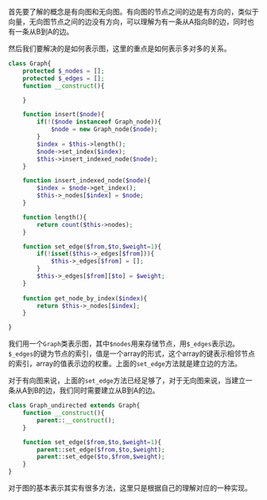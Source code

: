 首先要了解的概念是有向图和无向图。有向图的节点之间的边是有方向的，类似于向量，无向图节点之间的边没有方向，可以理解为有一条从A指向B的边，同时也有一条从B到A的边。

然后我们要解决的是如何表示图，这里的重点是如何表示多对多的关系。

```php
class Graph{
	protected $_nodes = [];
	protected $_edges = [];
	function __construct(){

	}

	function insert($node){
		if(!($node instanceof Graph_node)){
			$node = new Graph_node($node);
		}
		$index = $this->length();
		$node->set_index($index);
		$this->insert_indexed_node($node);
	}

	function insert_indexed_node($node){
		$index = $node->get_index();
		$this->_nodes[$index] = $node;
	}

	function length(){
		return count($this->nodes);
	}

	function set_edge($from,$to,$weight=1){
		if(!isset($this->_edges[$from])){
			$this->_edges[$from] = [];
		}
		$this->_edges[$from][$to] = $weight;
	}
	
	function get_node_by_index($index){
		return $this->_nodes[$index];
	}

}
```

我们用一个```Graph```类表示图，其中```$nodes```用来存储节点，用```$_edges```表示边。```$_edges```的键为节点的索引，值是一个array的形式，这个array的键表示相邻节点的索引，array的值表示边的权重。上面的```set_edge```方法就是建立边的方法。

对于有向图来说，上面的```set_edge```方法已经足够了，对于无向图来说，当建立一条从A到B的边，我们同时需要建立从B到A的边。


```php
class Graph_undirected extends Graph{
	function __construct(){
		parent::__construct();
	}

	function set_edge($from,$to,$weight=1){
		parent::set_edge($from,$to,$weight);
		parent::set_edge($to,$from,$weight);
	}
}
```

对于图的基本表示其实有很多方法，这里只是根据自己的理解对应的一种实现。